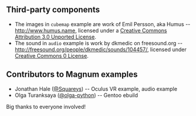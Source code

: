 Third-party components
----------------------

*   The images in `cubemap` example are work of Emil Persson, aka Humus --
    http://www.humus.name, licensed under a [Creative Commons Attribution 3.0 Unported License](http://creativecommons.org/licenses/by/3.0/).
*   The sound in `audio` example is work by dkmedic on freesound.org --
    http://freesound.org/people/dkmedic/sounds/104457/, licensed under [Creative Commons 0 License](http://creativecommons.org/publicdomain/zero/1.0/).

Contributors to Magnum examples
-------------------------------

*   Jonathan Hale ([@Squareys](https://github.com/Squareys)) -- Oculus VR
    example, audio example
*   Olga Turanksaya ([@olga-python](https://github.com/olga-python)) -- Gentoo
    ebuild

Big thanks to everyone involved!
